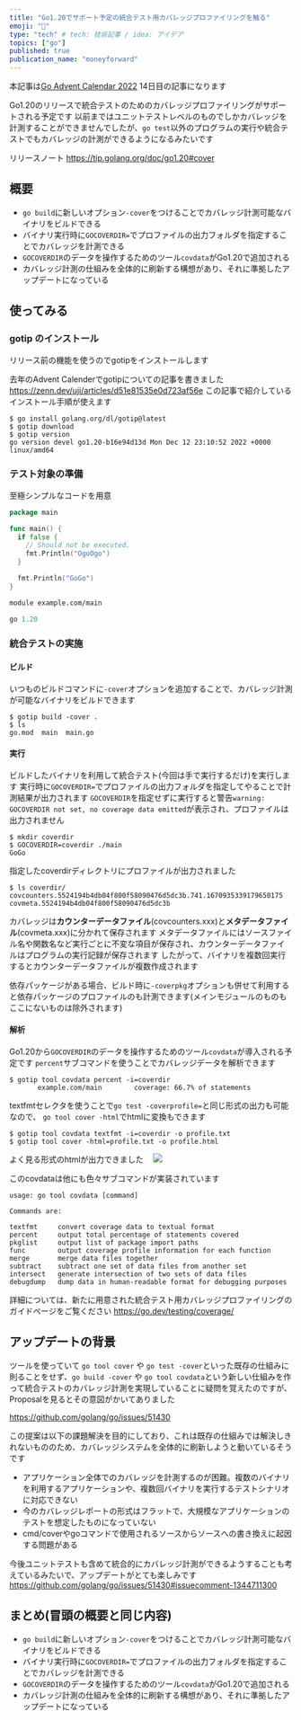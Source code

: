 ```yaml
---
title: "Go1.20でサポート予定の統合テスト用カバレッジプロファイリングを触る"
emoji: "🐒"
type: "tech" # tech: 技術記事 / idea: アイデア
topics: ["go"]
published: true
publication_name: "moneyforward"
---
```

本記事は[Go Advent Calendar 2022](https://qiita.com/advent-calendar/2022/go) 14日目の記事になります

Go1.20のリリースで統合テストのためのカバレッジプロファイリングがサポートされる予定です
以前まではユニットテストレベルのものでしかカバレッジを計測することができませんでしたが、`go test`以外のプログラムの実行や統合テストでもカバレッジの計測ができるようになるみたいです

リリースノート
https://tip.golang.org/doc/go1.20#cover

## 概要
- `go build`に新しいオプション`-cover`をつけることでカバレッジ計測可能なバイナリをビルドできる
- バイナリ実行時に`GOCOVERDIR=`でプロファイルの出力フォルダを指定することでカバレッジを計測できる
- `GOCOVERDIR`のデータを操作するためのツール`covdata`がGo1.20で追加される
- カバレッジ計測の仕組みを全体的に刷新する構想があり、それに準拠したアップデートになっている

## 使ってみる
### gotip のインストール
リリース前の機能を使うのでgotipをインストールします

去年のAdvent Calenderでgotipについての記事を書きました
https://zenn.dev/uji/articles/d51e81535e0d723af56e
この記事で紹介しているインストール手順が使えます

```
$ go install golang.org/dl/gotip@latest
$ gotip download
$ gotip version
go version devel go1.20-b16e94d13d Mon Dec 12 23:10:52 2022 +0000 linux/amd64
```

### テスト対象の準備
至極シンプルなコードを用意
```go:main.go
package main

func main() {
  if false {
    // Should not be executed.
    fmt.Println("OgoOgo")
  }

  fmt.Println("GoGo")
}
```

```:go.mod
module example.com/main

go 1.20
```
### 統合テストの実施
#### ビルド

いつものビルドコマンドに`-cover`オプションを追加することで、カバレッジ計測が可能なバイナリをビルドできます

```
$ gotip build -cover .
$ ls
go.mod  main  main.go
```

#### 実行
ビルドしたバイナリを利用して統合テスト(今回は手で実行するだけ)を実行します
実行時に`GOCOVERDIR=`でプロファイルの出力フォルダを指定してやることで計測結果が出力されます
`GOCOVERDIR`を指定せずに実行すると警告`warning: GOCOVERDIR not set, no coverage data emitted`が表示され、プロファイルは出力されません

```
$ mkdir coverdir
$ GOCOVERDIR=coverdir ./main
GoGo
```

指定したcoverdirディレクトリにプロファイルが出力されました

```
$ ls coverdir/
covcounters.5524194b4db04f800f58090476d5dc3b.741.1670935339179650175
covmeta.5524194b4db04f800f58090476d5dc3b
```

カバレッジは**カウンターデータファイル**(covcounters.xxx)と**メタデータファイル**(covmeta.xxx)に分かれて保存されます
メタデータファイルにはソースファイル名や関数名など実行ごとに不変な項目が保存され、カウンターデータファイルはプログラムの実行記録が保存されます
したがって、バイナリを複数回実行するとカウンターデータファイルが複数作成されます

依存パッケージがある場合、ビルド時に`-coverpkg`オプションも併せて利用すると依存パッケージのプロファイルのも計測できます(メインモジュールのものもここにないものは除外されます)

#### 解析
Go1.20から`GOCOVERDIR`のデータを操作するためのツール`covdata`が導入される予定です
`percent`サブコマンドを使うことでカバレッジデータを解析できます
```
$ gotip tool covdata percent -i=coverdir
       example.com/main        coverage: 66.7% of statements
```

textfmtセレクタを使うことで`go test -coverprofile=`と同じ形式の出力も可能なので、
`go tool cover -html`でhtmlに変換もできます
```
$ gotip tool covdata textfmt -i=coverdir -o profile.txt
$ gotip tool cover -html=profile.txt -o profile.html
```

よく見る形式のhtmlが出力できました　
![](https://storage.googleapis.com/zenn-user-upload/48f60381fbf0-20221213.png)

このcovdataは他にも色々サブコマンドが実装されています
```
usage: go tool covdata [command]

Commands are:

textfmt     convert coverage data to textual format
percent     output total percentage of statements covered
pkglist     output list of package import paths
func        output coverage profile information for each function
merge       merge data files together
subtract    subtract one set of data files from another set
intersect   generate intersection of two sets of data files
debugdump   dump data in human-readable format for debugging purposes
```

詳細については、新たに用意された統合テスト用カバレッジプロファイリングのガイドページをご覧ください
https://go.dev/testing/coverage/

## アップデートの背景
ツールを使っていて `go tool cover` や `go test -cover`といった既存の仕組みに則ることをせず、`go build -cover` や `go tool covdata`という新しい仕組みを作って統合テストのカバレッジ計測を実現していることに疑問を覚えたのですが、Proposalを見るとその意図がかいてありました

https://github.com/golang/go/issues/51430

この提案は以下の課題解決を目的にしており、これは既存の仕組みでは解決しきれないもののため、カバレッジシステムを全体的に刷新しようと動いているそうです
- アプリケーション全体でのカバレッジを計測するのが困難。複数のバイナリを利用するアプリケーションや、複数回バイナリを実行するテストシナリオに対応できない
- 今のカバレッジレポートの形式はフラットで、大規模なアプリケーションのテストを想定したものになっていない
- cmd/coverやgoコマンドで使用されるソースからソースへの書き換えに起因する問題がある

今後ユニットテストも含めて統合的にカバレッジ計測ができるようすることも考えているみたいで、アップデートがとても楽しみです
https://github.com/golang/go/issues/51430#issuecomment-1344711300

## まとめ(冒頭の概要と同じ内容)
- `go build`に新しいオプション`-cover`をつけることでカバレッジ計測可能なバイナリをビルドできる
- バイナリ実行時に`GOCOVERDIR=`でプロファイルの出力フォルダを指定することでカバレッジを計測できる
- `GOCOVERDIR`のデータを操作するためのツール`covdata`がGo1.20で追加される
- カバレッジ計測の仕組みを全体的に刷新する構想があり、それに準拠したアップデートになっている
